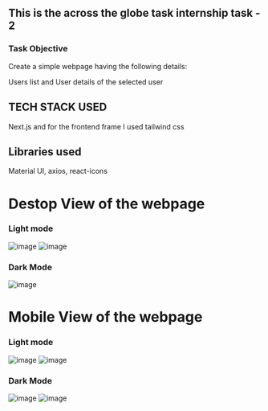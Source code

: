 ## This is the across the globe task internship task - 2
### Task Objective 
Create a simple webpage having the following details:

Users list and User details of the selected user
## TECH STACK USED
Next.js and for the frontend frame I used tailwind css 
## Libraries used 
Material UI, axios, react-icons 

# Destop View of the webpage
### Light mode
![image](https://github.com/JaiBhalla03/banao_internship_task_2/assets/101990594/b7414f5d-38ca-4634-af08-2dab0a2a0dca)
![image](https://github.com/JaiBhalla03/banao_internship_task_2/assets/101990594/7c25cf69-31fc-48e0-ab0e-073683f99f15)

### Dark Mode
![image](https://github.com/JaiBhalla03/banao_internship_task_2/assets/101990594/01f42c65-704c-409d-8031-32901dc23e3a)

# Mobile View of the webpage
### Light mode
![image](https://github.com/JaiBhalla03/banao_internship_task_2/assets/101990594/2126d567-c386-46fb-a370-b5e6e173392a)
![image](https://github.com/JaiBhalla03/banao_internship_task_2/assets/101990594/efb9407a-8946-4a59-b0ca-77c4f2e8d55e)

### Dark Mode
![image](https://github.com/JaiBhalla03/banao_internship_task_2/assets/101990594/8bd50793-e168-4717-b7c8-ab117cbd16be)
![image](https://github.com/JaiBhalla03/banao_internship_task_2/assets/101990594/b6c73876-5583-4b8c-882c-08a505cf8761)
